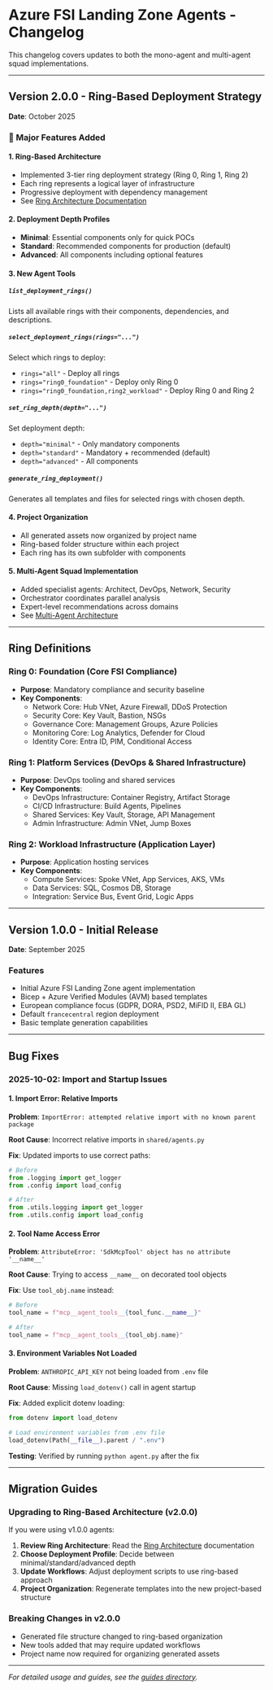 # Azure FSI Landing Zone Agents - Changelog

This changelog covers updates to both the mono-agent and multi-agent squad implementations.

---

## Version 2.0.0 - Ring-Based Deployment Strategy

**Date**: October 2025

### 🎯 Major Features Added

#### 1. **Ring-Based Architecture**
- Implemented 3-tier ring deployment strategy (Ring 0, Ring 1, Ring 2)
- Each ring represents a logical layer of infrastructure
- Progressive deployment with dependency management
- See [Ring Architecture Documentation](architecture/rings.md)

#### 2. **Deployment Depth Profiles**
- **Minimal**: Essential components only for quick POCs
- **Standard**: Recommended components for production (default)
- **Advanced**: All components including optional features

#### 3. **New Agent Tools**

##### `list_deployment_rings()`
Lists all available rings with their components, dependencies, and descriptions.

##### `select_deployment_rings(rings="...")`
Select which rings to deploy:
- `rings="all"` - Deploy all rings
- `rings="ring0_foundation"` - Deploy only Ring 0
- `rings="ring0_foundation,ring2_workload"` - Deploy Ring 0 and Ring 2

##### `set_ring_depth(depth="...")`
Set deployment depth:
- `depth="minimal"` - Only mandatory components
- `depth="standard"` - Mandatory + recommended (default)
- `depth="advanced"` - All components

##### `generate_ring_deployment()`
Generates all templates and files for selected rings with chosen depth.

#### 4. **Project Organization**
- All generated assets now organized by project name
- Ring-based folder structure within each project
- Each ring has its own subfolder with components

#### 5. **Multi-Agent Squad Implementation**
- Added specialist agents: Architect, DevOps, Network, Security
- Orchestrator coordinates parallel analysis
- Expert-level recommendations across domains
- See [Multi-Agent Architecture](architecture/multi-agent.md)

---

## Ring Definitions

### **Ring 0: Foundation (Core FSI Compliance)**
- **Purpose**: Mandatory compliance and security baseline
- **Key Components**:
  - Network Core: Hub VNet, Azure Firewall, DDoS Protection
  - Security Core: Key Vault, Bastion, NSGs
  - Governance Core: Management Groups, Azure Policies
  - Monitoring Core: Log Analytics, Defender for Cloud
  - Identity Core: Entra ID, PIM, Conditional Access

### **Ring 1: Platform Services (DevOps & Shared Infrastructure)**
- **Purpose**: DevOps tooling and shared services
- **Key Components**:
  - DevOps Infrastructure: Container Registry, Artifact Storage
  - CI/CD Infrastructure: Build Agents, Pipelines
  - Shared Services: Key Vault, Storage, API Management
  - Admin Infrastructure: Admin VNet, Jump Boxes

### **Ring 2: Workload Infrastructure (Application Layer)**
- **Purpose**: Application hosting services
- **Key Components**:
  - Compute Services: Spoke VNet, App Services, AKS, VMs
  - Data Services: SQL, Cosmos DB, Storage
  - Integration: Service Bus, Event Grid, Logic Apps

---

## Version 1.0.0 - Initial Release

**Date**: September 2025

### Features
- Initial Azure FSI Landing Zone agent implementation
- Bicep + Azure Verified Modules (AVM) based templates
- European compliance focus (GDPR, DORA, PSD2, MiFID II, EBA GL)
- Default `francecentral` region deployment
- Basic template generation capabilities

---

## Bug Fixes

### 2025-10-02: Import and Startup Issues

#### 1. Import Error: Relative Imports
**Problem**: `ImportError: attempted relative import with no known parent package`

**Root Cause**: Incorrect relative imports in `shared/agents.py`

**Fix**: Updated imports to use correct paths:
```python
# Before
from .logging import get_logger
from .config import load_config

# After
from .utils.logging import get_logger
from .utils.config import load_config
```

#### 2. Tool Name Access Error
**Problem**: `AttributeError: 'SdkMcpTool' object has no attribute '__name__'`

**Root Cause**: Trying to access `__name__` on decorated tool objects

**Fix**: Use `tool_obj.name` instead:
```python
# Before
tool_name = f"mcp__agent_tools__{tool_func.__name__}"

# After
tool_name = f"mcp__agent_tools__{tool_obj.name}"
```

#### 3. Environment Variables Not Loaded
**Problem**: `ANTHROPIC_API_KEY` not being loaded from `.env` file

**Root Cause**: Missing `load_dotenv()` call in agent startup

**Fix**: Added explicit dotenv loading:
```python
from dotenv import load_dotenv

# Load environment variables from .env file
load_dotenv(Path(__file__).parent / ".env")
```

**Testing**: Verified by running `python agent.py` after the fix

---

## Migration Guides

### Upgrading to Ring-Based Architecture (v2.0.0)

If you were using v1.0.0 agents:

1. **Review Ring Architecture**: Read the [Ring Architecture](architecture/rings.md) documentation
2. **Choose Deployment Profile**: Decide between minimal/standard/advanced depth
3. **Update Workflows**: Adjust deployment scripts to use ring-based approach
4. **Project Organization**: Regenerate templates into the new project-based structure

### Breaking Changes in v2.0.0
- Generated file structure changed to ring-based organization
- New tools added that may require updated workflows
- Project name now required for organizing generated assets

---

*For detailed usage and guides, see the [guides directory](guides/).*
